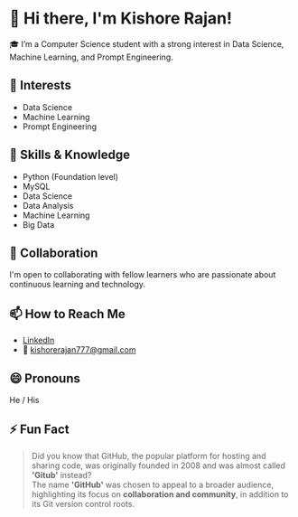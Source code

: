 # 👋 Hi there, I'm Kishore Rajan!

🎓 I’m a Computer Science student with a strong interest in Data Science, Machine Learning, and Prompt Engineering.

## 👀 Interests
- Data Science
- Machine Learning
- Prompt Engineering

## 🌱 Skills & Knowledge
- Python (Foundation level)
- MySQL
- Data Science
- Data Analysis
- Machine Learning
- Big Data

## 💞️ Collaboration
I'm open to collaborating with fellow learners who are passionate about continuous learning and technology.

## 📫 How to Reach Me
- [LinkedIn](https://www.linkedin.com/in/kishore-rajan-056711285/)
- 📧 [kishorerajan777@gmail.com](mailto:kishorerajan777@gmail.com)


## 😄 Pronouns
He / His

## ⚡ Fun Fact
> Did you know that GitHub, the popular platform for hosting and sharing code, was originally founded in 2008 and was almost called **'Gitub'** instead?  
> The name **'GitHub'** was chosen to appeal to a broader audience, highlighting its focus on **collaboration and community**, in addition to its Git version control roots.
